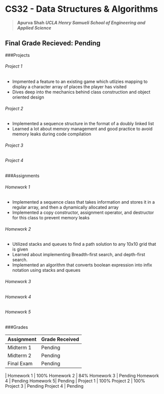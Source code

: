 # CS32  - Data Structures & Algorithms
> **Apurva Shah** 
> ***UCLA Henry Samueli School of Engineering and Applied Science***

## Final Grade Recieved: Pending
###Projects
###### Project 1
- Impmented a feature to an existing game which utlizies mapping to display a character array of places the player has visited
- Dives deep into the mechanics behind class construction and object oriented design

###### Project 2
- Implemented a sequence structure in the format of a doubly linked list
- Learned a lot about memory management and good practice to avoid memory leaks during code compilation

###### Project 3
###### Project 4

###Assignments
###### Homework 1
- Implemented a sequence class that takes information and stores it in a regular array, and then a dynamically allocated array
- Implemented a copy constructor, assignment operator, and destructor for this class to prevent memory leaks

###### Homework 2
- Utilized stacks and queues to find a path solution to any 10x10 grid that is given
- Learned about implementing Breadth-first search, and depth-first search.
- Implemented an algorithm that converts boolean expression into infix notation using stacks and queues
###### Homework 3
###### Homework 4
###### Homework 5

###Grades
                    
Assignment  | Grade Received
------------- | -------------
Midterm 1 | Pending
Midterm 2 | Pending
Final Exam | Pending
|
Homework 1   | 100%
Homework 2  | 84%
Homework 3  | Pending
Homework 4  | Pending
Homework  5| Pending
|
Project 1 | 100%
Project 2 | 100%
Project 3 | Pending
Project 4 | Pending
